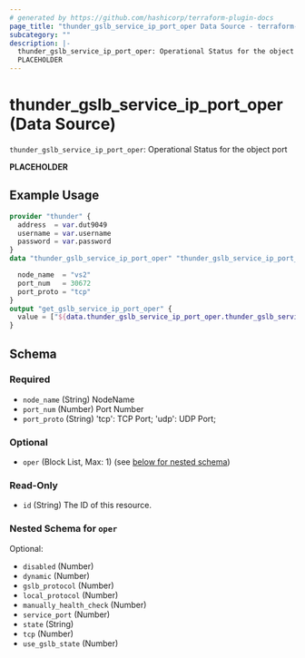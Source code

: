 ```yaml
---
# generated by https://github.com/hashicorp/terraform-plugin-docs
page_title: "thunder_gslb_service_ip_port_oper Data Source - terraform-provider-thunder"
subcategory: ""
description: |-
  thunder_gslb_service_ip_port_oper: Operational Status for the object port
  PLACEHOLDER
---
```


# thunder_gslb_service_ip_port_oper (Data Source)

`thunder_gslb_service_ip_port_oper`: Operational Status for the object port

__PLACEHOLDER__

## Example Usage

```terraform
provider "thunder" {
  address  = var.dut9049
  username = var.username
  password = var.password
}
data "thunder_gslb_service_ip_port_oper" "thunder_gslb_service_ip_port_oper" {

  node_name  = "vs2"
  port_num   = 30672
  port_proto = "tcp"
}
output "get_gslb_service_ip_port_oper" {
  value = ["${data.thunder_gslb_service_ip_port_oper.thunder_gslb_service_ip_port_oper}"]
}
```

<!-- schema generated by tfplugindocs -->
## Schema

### Required

- `node_name` (String) NodeName
- `port_num` (Number) Port Number
- `port_proto` (String) 'tcp': TCP Port; 'udp': UDP Port;

### Optional

- `oper` (Block List, Max: 1) (see [below for nested schema](#nestedblock--oper))

### Read-Only

- `id` (String) The ID of this resource.

<a id="nestedblock--oper"></a>
### Nested Schema for `oper`

Optional:

- `disabled` (Number)
- `dynamic` (Number)
- `gslb_protocol` (Number)
- `local_protocol` (Number)
- `manually_health_check` (Number)
- `service_port` (Number)
- `state` (String)
- `tcp` (Number)
- `use_gslb_state` (Number)


